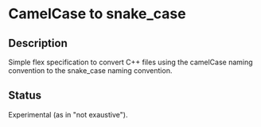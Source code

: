 # CamelCase to snake_case

## Description

Simple flex specification to convert C++ files using the camelCase naming
convention to the snake_case naming convention.

## Status

Experimental (as in "not exaustive").
